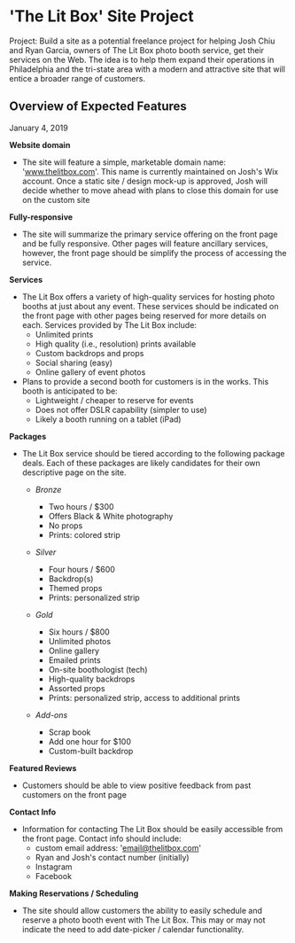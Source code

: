 # 'The Lit Box' Site Project

Project: Build a site as a potential freelance project for helping Josh Chiu and Ryan Garcia, owners of The Lit Box photo booth service, get their services on the Web. The idea is to help them expand their operations in Philadelphia and the tri-state area with a modern and attractive site that will entice a broader range of customers.

## Overview of Expected Features

January 4, 2019

**Website domain**

- The site will feature a simple, marketable domain name: 'www.thelitbox.com'. This name is currently maintained on Josh's Wix account. Once a static site / design mock-up is approved, Josh will decide whether to move ahead with plans to close this domain for use on the custom site

**Fully-responsive**

- The site will summarize the primary service offering on the front page and be fully responsive. Other pages will feature ancillary services, however, the front page should be simplify the process of accessing the service.

**Services**

- The Lit Box offers a variety of high-quality services for hosting photo booths at just about any event. These services should be indicated on the front page with other pages being reserved for more details on each. Services provided by The Lit Box include:
  - Unlimited prints
  - High quality (i.e., resolution) prints available
  - Custom backdrops and props
  - Social sharing (easy)
  - Online gallery of event photos
- Plans to provide a second booth for customers is in the works. This booth is anticipated to be:
  - Lightweight / cheaper to reserve for events
  - Does not offer DSLR capability (simpler to use)
  - Likely a booth running on a tablet (iPad)

**Packages**

- The Lit Box service should be tiered according to the following package deals. Each of these packages are likely candidates for their own descriptive page on the site.

  - _Bronze_

    - Two hours / \$300
    - Offers Black & White photography
    - No props
    - Prints: colored strip

  - _Silver_

    - Four hours / \$600
    - Backdrop(s)
    - Themed props
    - Prints: personalized strip

  - _Gold_

    - Six hours / \$800
    - Unlimited photos
    - Online gallery
    - Emailed prints
    - On-site boothologist (tech)
    - High-quality backdrops
    - Assorted props
    - Prints: personalized strip, access to additional prints

  - _Add-ons_
    - Scrap book
    - Add one hour for \$100
    - Custom-built backdrop

**Featured Reviews**

- Customers should be able to view positive feedback from past customers on the front page

**Contact Info**

- Information for contacting The Lit Box should be easily accessible from the front page. Contact info should include:
  - custom email address: 'email@thelitbox.com'
  - Ryan and Josh's contact number (initially)
  - Instagram
  - Facebook

**Making Reservations / Scheduling**

- The site should allow customers the ability to easily schedule and reserve a photo booth event with The Lit Box. This may or may not indicate the need to add date-picker / calendar functionality.
